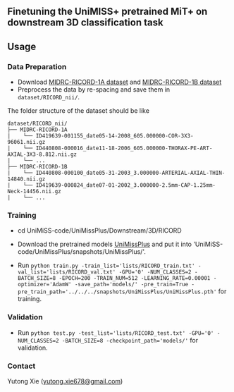 ## Finetuning the UniMISS+ pretrained MiT+ on downstream 3D classification task

## Usage

### Data Preparation

* Download [MIDRC-RICORD-1A dataset](https://wiki.cancerimagingarchive.net/pages/viewpage.action?pageId=80969742#80969742171ba531fc374829b21d3647e95f532c) and [MIDRC-RICORD-1B dataset](https://wiki.cancerimagingarchive.net/pages/viewpage.action?pageId=80969771)
* Preprocess the data by re-spacing and save them in `dataset/RICORD_nii/`.

The folder structure of the dataset should be like

    dataset/RICORD_nii/
    ├── MIDRC-RICORD-1A
    |    └── ID419639-001155_date05-14-2008_605.000000-COR-3X3-96061.nii.gz
    |    └── ID440808-000016_date11-18-2006_605.000000-THORAX-PE-ART-AXIAL-3X3-8.812.nii.gz
    |    └── ...
    ├── MIDRC-RICORD-1B
    |    └── ID440808-000100_date05-31-2003_3.000000-ARTERIAL-AXIAL-THIN-14840.nii.gz
    |    └── ID419639-000824_date07-01-2002_3.000000-2.5mm-CAP-1.25mm-Neck-14456.nii.gz
    |    └── ...

### Training 
* cd UniMiSS-code/UniMissPlus/Downstream/3D/RICORD

* Download the pretrained models [UniMissPlus](https://drive.google.com/file/d/1YSMeIm9rAhVgivlvIZHUYjGS0-j2mm1M/view?) and put it into 'UniMiSS-code/UniMissPlus/snapshots/UniMissPlus/'.

* Run `python train.py -train_list='lists/RICORD_train.txt' -val_list='lists/RICORD_val.txt' -GPU='0' -NUM_CLASSES=2 -BATCH_SIZE=8 -EPOCH=200 -TRAIN_NUM=512 -LEARNING_RATE=0.00001 -optimizer='AdamW' -save_path='models/' -pre_train=True -pre_train_path='../../../snapshots/UniMissPlus/UniMissPlus.pth'` for training.

### Validation 
* Run `python test.py -test_list='lists/RICORD_test.txt' -GPU='0' -NUM_CLASSES=2 -BATCH_SIZE=8 -checkpoint_path='models/'` for validation.


### Contact
Yutong Xie (yutong.xie678@gmail.com)
